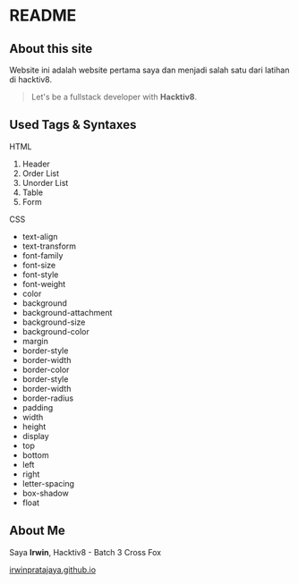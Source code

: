 # README

## About this site
Website ini adalah website pertama saya dan menjadi salah satu dari latihan di hacktiv8. 
> Let's be a fullstack developer with **Hacktiv8**.

## Used Tags & Syntaxes
HTML

1. Header
2. Order List
3. Unorder List
4. Table
5. Form


CSS

- text-align
- text-transform
- font-family
- font-size
- font-style
- font-weight
- color
- background
- background-attachment
- background-size
- background-color
- margin
- border-style
- border-width
- border-color
- border-style
- border-width
- border-radius
- padding
- width
- height
- display
- top
- bottom
- left
- right
- letter-spacing
- box-shadow
- float


## About Me
Saya **Irwin**, Hacktiv8 - Batch 3 Cross Fox

[irwinpratajaya.github.io](http://irwinpratajaya.github.io)